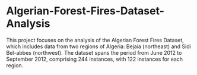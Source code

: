 # Algerian-Forest-Fires-Dataset-Analysis
This project focuses on the analysis of the Algerian Forest Fires Dataset, which includes data from two regions of Algeria: Bejaia (northeast) and Sidi Bel-abbes (northwest). The dataset spans the period from June 2012 to September 2012, comprising 244 instances, with 122 instances for each region.

